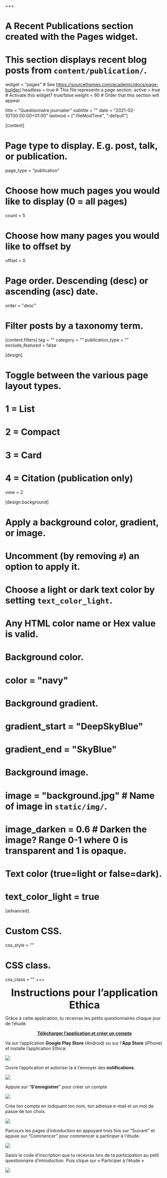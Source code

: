 +++
# A Recent Publications section created with the Pages widget.
# This section displays recent blog posts from `content/publication/`.

widget = "pages"  # See https://sourcethemes.com/academic/docs/page-builder/
headless = true  # This file represents a page section.
active = true  # Activate this widget? true/false
weight = 90  # Order that this section will appear.

title = "Questionnaire journalier"
subtitle = ""
date = "2021-02-10T00:00:00+01:00"
lastmod = [":fileModTime", ":default"]

[content]
  # Page type to display. E.g. post, talk, or publication.
  page_type = "publication"
  
  # Choose how much pages you would like to display (0 = all pages)
  count = 5
  
  # Choose how many pages you would like to offset by
  offset = 0

  # Page order. Descending (desc) or ascending (asc) date.
  order = "desc"

  # Filter posts by a taxonomy term.
  [content.filters]
    tag = ""
    category = ""
    publication_type = ""
    exclude_featured = false
  
[design]
  # Toggle between the various page layout types.
  #   1 = List
  #   2 = Compact
  #   3 = Card
  #   4 = Citation (publication only)
  view = 2
  
[design.background]
  # Apply a background color, gradient, or image.
  #   Uncomment (by removing `#`) an option to apply it.
  #   Choose a light or dark text color by setting `text_color_light`.
  #   Any HTML color name or Hex value is valid.
    
  # Background color.
  # color = "navy"
  
  # Background gradient.
  # gradient_start = "DeepSkyBlue"
  # gradient_end = "SkyBlue"
  
  # Background image.
  # image = "background.jpg"  # Name of image in `static/img/`.
  # image_darken = 0.6  # Darken the image? Range 0-1 where 0 is transparent and 1 is opaque.

  # Text color (true=light or false=dark).
  # text_color_light = true  
  
[advanced]
 # Custom CSS. 
 css_style = ""
 
 # CSS class.
 css_class = ""
+++

<font size="6">
<b><center>Instructions pour l’application Ethica</center></b>
</font>

Grâce à cette application, tu recevras les petits questionnaires chaque jour de l’étude.

<u><b><center>Télécharger l’application et créer un compte</center></b></u>

Va sur l’application <b>Google Play Store</b> (Android) ou sur l’<b>App Store</b> (iPhone) et installe l’application Ethica:

![](/img/diary/fr/diary1.png)

Ouvre l’application et autorise-la à t’envoyer des <b>notifications</b>.

![](/img/diary/fr/diary2.png)

Appuie sur “<b>S’enregistrer</b>” pour créer un compte

![](/img/diary/fr/diary3.png)

Crée ton compte en indiquant ton nom, ton adresse e-mail et un mot de passe de ton choix.

![](/img/diary/fr/diary4.png)

Parcours les pages d’introduction en appuyant trois fois sur “Suivant” et appuie sur “Commencer” pour commencer à participer à l'étude.

![](/img/diary/fr/diary5.png)

Saisis le code d’inscription que tu recevras lors de ta participation au petit questionnaire d’introduction. Puis clique sur « Participer à l’étude »

![](/img/diary/fr/diary6.png)